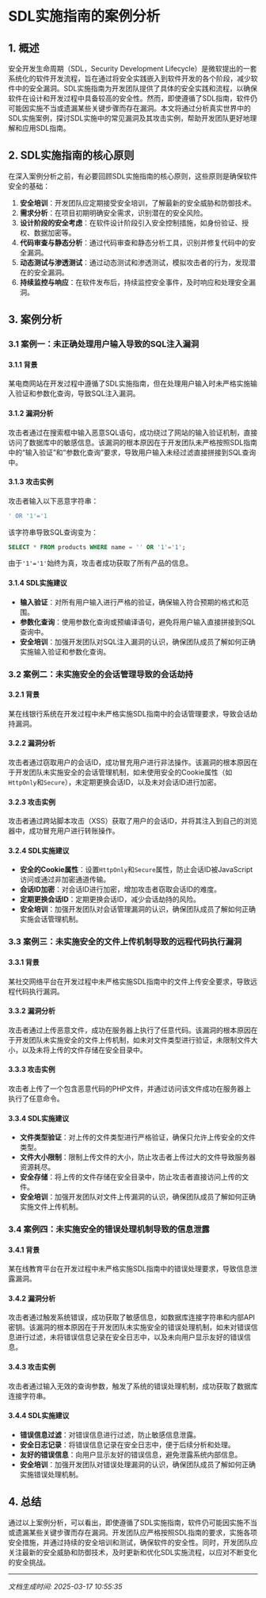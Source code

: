 # SDL实施指南的案例分析

## 1. 概述

安全开发生命周期（SDL，Security Development Lifecycle）是微软提出的一套系统化的软件开发流程，旨在通过将安全实践嵌入到软件开发的各个阶段，减少软件中的安全漏洞。SDL实施指南为开发团队提供了具体的安全实践和流程，以确保软件在设计和开发过程中具备较高的安全性。然而，即使遵循了SDL指南，软件仍可能因实施不当或遗漏某些关键步骤而存在漏洞。本文将通过分析真实世界中的SDL实施案例，探讨SDL实施中的常见漏洞及其攻击实例，帮助开发团队更好地理解和应用SDL指南。

## 2. SDL实施指南的核心原则

在深入案例分析之前，有必要回顾SDL实施指南的核心原则，这些原则是确保软件安全的基础：

1. **安全培训**：开发团队应定期接受安全培训，了解最新的安全威胁和防御技术。
2. **需求分析**：在项目初期明确安全需求，识别潜在的安全风险。
3. **设计阶段的安全考虑**：在软件设计阶段引入安全控制措施，如身份验证、授权、数据加密等。
4. **代码审查与静态分析**：通过代码审查和静态分析工具，识别并修复代码中的安全漏洞。
5. **动态测试与渗透测试**：通过动态测试和渗透测试，模拟攻击者的行为，发现潜在的安全漏洞。
6. **持续监控与响应**：在软件发布后，持续监控安全事件，及时响应和处理安全漏洞。

## 3. 案例分析

### 3.1 案例一：未正确处理用户输入导致的SQL注入漏洞

#### 3.1.1 背景
某电商网站在开发过程中遵循了SDL实施指南，但在处理用户输入时未严格实施输入验证和参数化查询，导致SQL注入漏洞。

#### 3.1.2 漏洞分析
攻击者通过在搜索框中输入恶意SQL语句，成功绕过了网站的输入验证机制，直接访问了数据库中的敏感信息。该漏洞的根本原因在于开发团队未严格按照SDL指南中的“输入验证”和“参数化查询”要求，导致用户输入未经过滤直接拼接到SQL查询中。

#### 3.1.3 攻击实例
攻击者输入以下恶意字符串：
```sql
' OR '1'='1
```
该字符串导致SQL查询变为：
```sql
SELECT * FROM products WHERE name = '' OR '1'='1';
```
由于`'1'='1'`始终为真，攻击者成功获取了所有产品的信息。

#### 3.1.4 SDL实施建议
- **输入验证**：对所有用户输入进行严格的验证，确保输入符合预期的格式和范围。
- **参数化查询**：使用参数化查询或预编译语句，避免将用户输入直接拼接到SQL查询中。
- **安全培训**：加强开发团队对SQL注入漏洞的认识，确保团队成员了解如何正确实施输入验证和参数化查询。

### 3.2 案例二：未实施安全的会话管理导致的会话劫持

#### 3.2.1 背景
某在线银行系统在开发过程中未严格实施SDL指南中的会话管理要求，导致会话劫持漏洞。

#### 3.2.2 漏洞分析
攻击者通过窃取用户的会话ID，成功冒充用户进行非法操作。该漏洞的根本原因在于开发团队未实施安全的会话管理机制，如未使用安全的Cookie属性（如`HttpOnly`和`Secure`），未定期更换会话ID，以及未对会话ID进行加密。

#### 3.2.3 攻击实例
攻击者通过跨站脚本攻击（XSS）获取了用户的会话ID，并将其注入到自己的浏览器中，成功冒充用户进行转账操作。

#### 3.2.4 SDL实施建议
- **安全的Cookie属性**：设置`HttpOnly`和`Secure`属性，防止会话ID被JavaScript访问或通过非加密通道传输。
- **会话ID加密**：对会话ID进行加密，增加攻击者窃取会话ID的难度。
- **定期更换会话ID**：定期更换会话ID，减少会话劫持的风险。
- **安全培训**：加强开发团队对会话管理漏洞的认识，确保团队成员了解如何正确实施会话管理机制。

### 3.3 案例三：未实施安全的文件上传机制导致的远程代码执行漏洞

#### 3.3.1 背景
某社交网络平台在开发过程中未严格实施SDL指南中的文件上传安全要求，导致远程代码执行漏洞。

#### 3.3.2 漏洞分析
攻击者通过上传恶意文件，成功在服务器上执行了任意代码。该漏洞的根本原因在于开发团队未实施安全的文件上传机制，如未对文件类型进行验证，未限制文件大小，以及未将上传的文件存储在安全目录中。

#### 3.3.3 攻击实例
攻击者上传了一个包含恶意代码的PHP文件，并通过访问该文件成功在服务器上执行了任意命令。

#### 3.3.4 SDL实施建议
- **文件类型验证**：对上传的文件类型进行严格验证，确保只允许上传安全的文件类型。
- **文件大小限制**：限制上传文件的大小，防止攻击者上传过大的文件导致服务器资源耗尽。
- **安全存储**：将上传的文件存储在安全目录中，防止攻击者直接访问上传的文件。
- **安全培训**：加强开发团队对文件上传漏洞的认识，确保团队成员了解如何正确实施文件上传机制。

### 3.4 案例四：未实施安全的错误处理机制导致的信息泄露

#### 3.4.1 背景
某在线教育平台在开发过程中未严格实施SDL指南中的错误处理要求，导致信息泄露漏洞。

#### 3.4.2 漏洞分析
攻击者通过触发系统错误，成功获取了敏感信息，如数据库连接字符串和内部API密钥。该漏洞的根本原因在于开发团队未实施安全的错误处理机制，如未对错误信息进行过滤，未将错误信息记录在安全日志中，以及未向用户显示友好的错误信息。

#### 3.4.3 攻击实例
攻击者通过输入无效的查询参数，触发了系统的错误处理机制，成功获取了数据库连接字符串。

#### 3.4.4 SDL实施建议
- **错误信息过滤**：对错误信息进行过滤，防止敏感信息泄露。
- **安全日志记录**：将错误信息记录在安全日志中，便于后续分析和处理。
- **友好的错误信息**：向用户显示友好的错误信息，避免泄露系统内部信息。
- **安全培训**：加强开发团队对错误处理漏洞的认识，确保团队成员了解如何正确实施错误处理机制。

## 4. 总结

通过以上案例分析，可以看出，即使遵循了SDL实施指南，软件仍可能因实施不当或遗漏某些关键步骤而存在漏洞。开发团队应严格按照SDL指南的要求，实施各项安全措施，并通过持续的安全培训和测试，确保软件的安全性。同时，开发团队应关注最新的安全威胁和防御技术，及时更新和优化SDL实施流程，以应对不断变化的安全挑战。

---

*文档生成时间: 2025-03-17 10:55:35*
